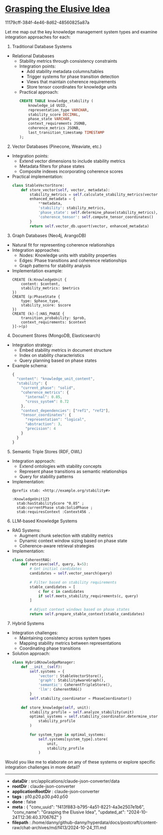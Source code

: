 # [Grasping the Elusive Idea](https://claude.ai/chat/f413f883-b795-4a51-8221-4a3e2507e1b6)

11179cff-384f-4e46-8d62-48560825a87a

 Let me map out the key knowledge management system types and examine integration approaches for each:

1. Traditional Database Systems
- Relational Databases
  * Stability metrics through consistency constraints
  * Integration points:
    - Add stability metadata columns/tables
    - Trigger systems for phase transition detection
    - Views that maintain coherence requirements
    - Store tensor coordinates for knowledge units
  * Practical approach:
    ```sql
    CREATE TABLE knowledge_stability (
        knowledge_id UUID,
        representation_type VARCHAR,
        stability_score DECIMAL,
        phase_state VARCHAR,
        context_requirements JSONB,
        coherence_metrics JSONB,
        last_transition_timestamp TIMESTAMP
    );
    ```

2. Vector Databases (Pinecone, Weaviate, etc.)
- Integration points:
  * Extend vector dimensions to include stability metrics
  * Metadata filters for phase states
  * Composite indexes incorporating coherence scores
- Practical implementation:
  ```python
  class StableVectorStore:
      def store_vector(self, vector, metadata):
          stability_metrics = self.calculate_stability_metrics(vector)
          enhanced_metadata = {
              **metadata,
              'stability': stability_metrics,
              'phase_state': self.determine_phase(stability_metrics),
              'coherence_tensor': self.compute_tensor_coordinates()
          }
          return self.vector_db.upsert(vector, enhanced_metadata)
  ```

3. Graph Databases (Neo4j, ArangoDB)
- Natural fit for representing coherence relationships
- Integration approaches:
  * Nodes: Knowledge units with stability properties
  * Edges: Phase transitions and coherence relationships
  * Graph patterns for stability analysis
- Implementation example:
  ```cypher
  CREATE (k:KnowledgeUnit {
      content: $content,
      stability_metrics: $metrics
  })
  CREATE (p:PhaseState {
      type: $phase_type,
      stability_score: $score
  })
  CREATE (k)-[:HAS_PHASE {
      transition_probability: $prob,
      context_requirements: $context
  }]->(p)
  ```

4. Document Stores (MongoDB, Elasticsearch)
- Integration strategy:
  * Embed stability metrics in document structure
  * Index on stability characteristics
  * Query planning based on phase states
- Example schema:
  ```javascript
  {
    "content": "knowledge_unit_content",
    "stability": {
      "current_phase": "solid",
      "coherence_metrics": {
        "internal": 0.85,
        "cross_system": 0.72
      },
      "context_dependencies": ["ref1", "ref2"],
      "tensor_coordinates": {
        "representation": "logical",
        "abstraction": 3,
        "precision": 4
      }
    }
  }
  ```

5. Semantic Triple Stores (RDF, OWL)
- Integration approach:
  * Extend ontologies with stability concepts
  * Represent phase transitions as semantic relationships
  * Query for stability patterns
- Implementation:
  ```turtle
  @prefix stab: <http://example.org/stability#>
  
  :KnowledgeUnit123 
    stab:hasStabilityScore "0.85" ;
    stab:currentPhase stab:SolidPhase ;
    stab:requiresContext :Context456 .
  ```

6. LLM-based Knowledge Systems
- RAG Systems:
  * Augment chunk selection with stability metrics
  * Dynamic context window sizing based on phase state
  * Coherence-aware retrieval strategies
- Implementation:
  ```python
  class CoherentRAG:
      def retrieve(self, query, k=5):
          # Get initial candidates
          candidates = self.vector_search(query)
          
          # Filter based on stability requirements
          stable_candidates = [
              c for c in candidates 
              if self.meets_stability_requirements(c, query)
          ]
          
          # Adjust context windows based on phase states
          return self.prepare_stable_context(stable_candidates)
  ```

7. Hybrid Systems
- Integration challenges:
  * Maintaining consistency across system types
  * Mapping stability metrics between representations
  * Coordinating phase transitions
- Solution approach:
  ```python
  class HybridKnowledgeManager:
      def __init__(self):
          self.systems = {
              'vector': StableVectorStore(),
              'graph': StabilityAwareGraph(),
              'semantic': CoherentTripleStore(),
              'llm': CoherentRAG()
          }
          self.stability_coordinator = PhaseCoordinator()
      
      def store_knowledge(self, unit):
          stability_profile = self.analyze_stability(unit)
          optimal_systems = self.stability_coordinator.determine_storage(
              stability_profile
          )
          
          for system_type in optimal_systems:
              self.systems[system_type].store(
                  unit, 
                  stability_profile
              )
  ```

Would you like me to elaborate on any of these systems or explore specific integration challenges in more detail?

---

* **dataDir** : src/applications/claude-json-converter/data
* **rootDir** : claude-json-converter
* **applicationRootDir** : claude-json-converter
* **tags** : p10.p20.p30.p40.p50
* **done** : false
* **meta** : {
  "conv_uuid": "f413f883-b795-4a51-8221-4a3e2507e1b6",
  "conv_name": "Grasping the Elusive Idea",
  "updated_at": "2024-10-24T12:36:40.370676Z"
}
* **filepath** : /home/danny/github-danny/hyperdata/docs/postcraft/content-raw/chat-archives/md/f413/2024-10-24_111.md